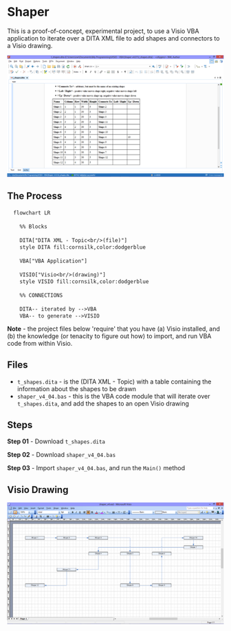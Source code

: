 # Shaper 
This is a proof-of-concept, experimental project, to use a Visio VBA application to iterate over a DITA XML file to add shapes and connectors to a Visio drawing.

![shaper_v4_(dita).png](shaper_v4_(dita).png)

## The Process
```mermaid
  flowchart LR

    %% Blocks

    DITA["DITA XML - Topic<br/>(file)"]
    style DITA fill:cornsilk,color:dodgerblue

    VBA["VBA Application"]

    VISIO["Visio<br/>(drawing)"]
    style VISIO fill:cornsilk,color:dodgerblue

    %% CONNECTIONS
    
    DITA-- iterated by -->VBA
    VBA-- to generate -->VISIO

```

**Note** - the project files below 'require' that you have (a) Visio installed, and (b) the knowledge (or tenacity to figure out how) to import, and run VBA code from within Visio.

## Files
* ```t_shapes.dita``` - is the (DITA XML - Topic) with a table containing the information about the shapes to be drawn
* ```shaper_v4_04.bas``` - this is the VBA code module that will iterate over ```t_shapes.dita```, and add the shapes to an open Visio drawing

## Steps

**Step 01** - Download ```t_shapes.dita```

**Step 02** - Download ```shaper_v4_04.bas```

**Step 03** - Import ```shaper_v4_04.bas```, and run the ```Main()``` method

## Visio Drawing
![shaper_v4_(vsd).png](shaper_v4_(vsd).png)
